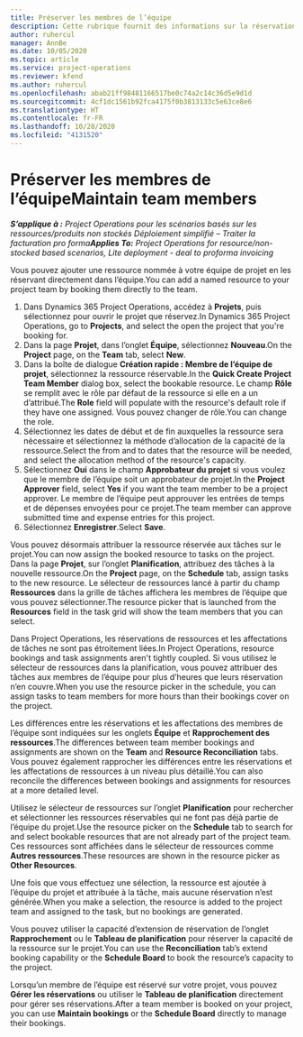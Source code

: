 ```yaml
---
title: Préserver les membres de l’équipe
description: Cette rubrique fournit des informations sur la réservation de ressources nommées dans les équipes de projet et leur attribution de tâches.
author: ruhercul
manager: AnnBe
ms.date: 10/05/2020
ms.topic: article
ms.service: project-operations
ms.reviewer: kfend
ms.author: ruhercul
ms.openlocfilehash: abab21ff98481166517be0c74a2c14c36d5e9d1d
ms.sourcegitcommit: 4cf1dc1561b92fca4175f0b3813133c5e63ce8e6
ms.translationtype: HT
ms.contentlocale: fr-FR
ms.lasthandoff: 10/28/2020
ms.locfileid: "4131520"
---
```

# <a name="maintain-team-members"></a><span data-ttu-id="69763-103">Préserver les membres de l’équipe</span><span class="sxs-lookup"><span data-stu-id="69763-103">Maintain team members</span></span>

<span data-ttu-id="69763-104">_**S’applique à :** Project Operations pour les scénarios basés sur les ressources/produits non stockés Déploiement simplifié – Traiter la facturation pro forma_</span><span class="sxs-lookup"><span data-stu-id="69763-104">_**Applies To:** Project Operations for resource/non-stocked based scenarios, Lite deployment - deal to proforma invoicing_</span></span>

<span data-ttu-id="69763-105">Vous pouvez ajouter une ressource nommée à votre équipe de projet en les réservant directement dans l’équipe.</span><span class="sxs-lookup"><span data-stu-id="69763-105">You can add a named resource to your project team by booking them directly to the team.</span></span>

1. <span data-ttu-id="69763-106">Dans Dynamics 365 Project Operations, accédez à **Projets**, puis sélectionnez pour ouvrir le projet que réservez.</span><span class="sxs-lookup"><span data-stu-id="69763-106">In Dynamics 365 Project Operations, go to **Projects**, and select the open the project that you're booking for.</span></span>
2. <span data-ttu-id="69763-107">Dans la page **Projet**, dans l’onglet **Équipe**, sélectionnez **Nouveau**.</span><span class="sxs-lookup"><span data-stu-id="69763-107">On the **Project** page, on the **Team** tab, select **New**.</span></span> 
3. <span data-ttu-id="69763-108">Dans la boîte de dialogue **Création rapide : Membre de l’équipe de projet**, sélectionnez la ressource réservable.</span><span class="sxs-lookup"><span data-stu-id="69763-108">In the **Quick Create Project Team Member** dialog box, select the bookable resource.</span></span> <span data-ttu-id="69763-109">Le champ **Rôle** se remplit avec le rôle par défaut de la ressource si elle en a un d’attribué.</span><span class="sxs-lookup"><span data-stu-id="69763-109">The **Role** field will populate with the resource's default role if they have one assigned.</span></span> <span data-ttu-id="69763-110">Vous pouvez changer de rôle.</span><span class="sxs-lookup"><span data-stu-id="69763-110">You can change the role.</span></span> 
4. <span data-ttu-id="69763-111">Sélectionnez les dates de début et de fin auxquelles la ressource sera nécessaire et sélectionnez la méthode d’allocation de la capacité de la ressource.</span><span class="sxs-lookup"><span data-stu-id="69763-111">Select the from and to dates that the resource will be needed, and select the allocation method of the resource's capacity.</span></span> 
5. <span data-ttu-id="69763-112">Sélectionnez **Oui** dans le champ **Approbateur du projet** si vous voulez que le membre de l’équipe soit un approbateur de projet.</span><span class="sxs-lookup"><span data-stu-id="69763-112">In the **Project Approver** field, select **Yes** if you want the team member to be a project approver.</span></span> <span data-ttu-id="69763-113">Le membre de l’équipe peut approuver les entrées de temps et de dépenses envoyées pour ce projet.</span><span class="sxs-lookup"><span data-stu-id="69763-113">The team member can approve submitted time and expense entries for this project.</span></span> 
6. <span data-ttu-id="69763-114">Sélectionnez **Enregistrer**.</span><span class="sxs-lookup"><span data-stu-id="69763-114">Select **Save**.</span></span>

<span data-ttu-id="69763-115">Vous pouvez désormais attribuer la ressource réservée aux tâches sur le projet.</span><span class="sxs-lookup"><span data-stu-id="69763-115">You can now assign the booked resource to tasks on the project.</span></span> <span data-ttu-id="69763-116">Dans la page **Projet**, sur l’onglet **Planification**, attribuez des tâches à la nouvelle ressource.</span><span class="sxs-lookup"><span data-stu-id="69763-116">On the **Project** page, on the **Schedule** tab, assign tasks to the new resource.</span></span> <span data-ttu-id="69763-117">Le sélecteur de ressources lancé à partir du champ **Ressources** dans la grille de tâches affichera les membres de l’équipe que vous pouvez sélectionner.</span><span class="sxs-lookup"><span data-stu-id="69763-117">The resource picker that is launched from the **Resources** field in the task grid will show the team members that you can select.</span></span>


<span data-ttu-id="69763-118">Dans Project Operations, les réservations de ressources et les affectations de tâches ne sont pas étroitement liées.</span><span class="sxs-lookup"><span data-stu-id="69763-118">In Project Operations, resource bookings and task assignments aren't tightly coupled.</span></span> <span data-ttu-id="69763-119">Si vous utilisez le sélecteur de ressources dans la planification, vous pouvez attribuer des tâches aux membres de l’équipe pour plus d’heures que leurs réservation n’en couvre.</span><span class="sxs-lookup"><span data-stu-id="69763-119">When you use the resource picker in the schedule, you can assign tasks to team members for more hours than their bookings cover on the project.</span></span>

<span data-ttu-id="69763-120">Les différences entre les réservations et les affectations des membres de l’équipe sont indiquées sur les onglets **Équipe** et **Rapprochement des ressources**.</span><span class="sxs-lookup"><span data-stu-id="69763-120">The differences between team member bookings and assignments are shown on the **Team** and **Resource Reconciliation** tabs.</span></span> <span data-ttu-id="69763-121">Vous pouvez également rapprocher les différences entre les réservations et les affectations de ressources à un niveau plus détaillé.</span><span class="sxs-lookup"><span data-stu-id="69763-121">You can also reconcile the differences between bookings and assignments for resources at a more detailed level.</span></span>

<span data-ttu-id="69763-122">Utilisez le sélecteur de ressources sur l’onglet **Planification** pour rechercher et sélectionner les ressources réservables qui ne font pas déjà partie de l’équipe du projet.</span><span class="sxs-lookup"><span data-stu-id="69763-122">Use the resource picker on the **Schedule** tab to search for and select bookable resources that are not already part of the project team.</span></span> <span data-ttu-id="69763-123">Ces ressources sont affichées dans le sélecteur de ressources comme **Autres ressources**.</span><span class="sxs-lookup"><span data-stu-id="69763-123">These resources are shown in the resource picker as **Other Resources**.</span></span>

<span data-ttu-id="69763-124">Une fois que vous effectuez une sélection, la ressource est ajoutée à l’équipe du projet et attribuée à la tâche, mais aucune réservation n’est générée.</span><span class="sxs-lookup"><span data-stu-id="69763-124">When you make a selection, the resource is added to the project team and assigned to the task, but no bookings are generated.</span></span>

<span data-ttu-id="69763-125">Vous pouvez utiliser la capacité d’extension de réservation de l’onglet **Rapprochement** ou le **Tableau de planification** pour réserver la capacité de la ressource sur le projet.</span><span class="sxs-lookup"><span data-stu-id="69763-125">You can use the **Reconciliation** tab’s extend booking capability or the **Schedule Board** to book the resource’s capacity to the project.</span></span>

<span data-ttu-id="69763-126">Lorsqu’un membre de l’équipe est réservé sur votre projet, vous pouvez **Gérer les réservations** ou utiliser le **Tableau de planification** directement pour gérer ses réservations.</span><span class="sxs-lookup"><span data-stu-id="69763-126">After a team member is booked on your project, you can use **Maintain bookings** or the **Schedule Board** directly to manage their bookings.</span></span>
